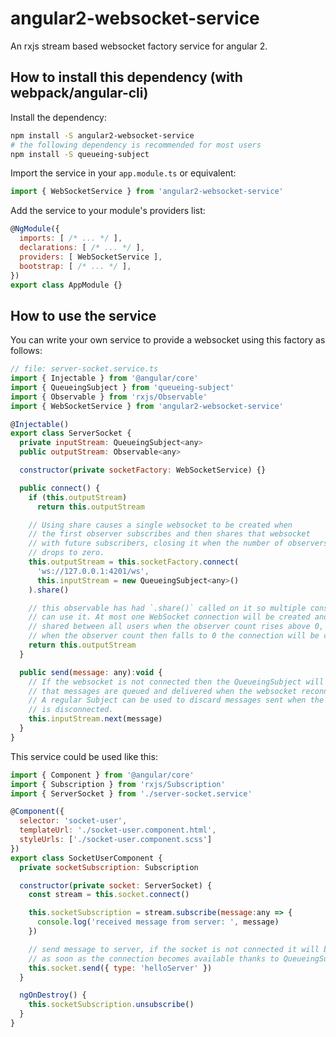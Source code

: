 # angular2-websocket-service

An rxjs stream based websocket factory service for angular 2.

## How to install this dependency (with webpack/angular-cli)

Install the dependency:

```bash
npm install -S angular2-websocket-service
# the following dependency is recommended for most users
npm install -S queueing-subject
```

Import the service in your `app.module.ts` or equivalent:

```javascript
import { WebSocketService } from 'angular2-websocket-service'
```

Add the service to your module's providers list:

```javascript
@NgModule({
  imports: [ /* ... */ ],
  declarations: [ /* ... */ ],
  providers: [ WebSocketService ],
  bootstrap: [ /* ... */ ],
})
export class AppModule {}
```

## How to use the service

You can write your own service to provide a websocket using this factory as follows:

```javascript
// file: server-socket.service.ts
import { Injectable } from '@angular/core'
import { QueueingSubject } from 'queueing-subject'
import { Observable } from 'rxjs/Observable'
import { WebSocketService } from 'angular2-websocket-service'

@Injectable()
export class ServerSocket {
  private inputStream: QueueingSubject<any>
  public outputStream: Observable<any>

  constructor(private socketFactory: WebSocketService) {}

  public connect() {
    if (this.outputStream)
      return this.outputStream

    // Using share causes a single websocket to be created when
    // the first observer subscribes and then shares that websocket
    // with future subscribers, closing it when the number of observers
    // drops to zero.
    this.outputStream = this.socketFactory.connect(
      'ws://127.0.0.1:4201/ws',
      this.inputStream = new QueueingSubject<any>()
    ).share()

    // this observable has had `.share()` called on it so multiple consumers
    // can use it. At most one WebSocket connection will be created and
    // shared between all users when the observer count rises above 0,
    // when the observer count then falls to 0 the connection will be closed.
    return this.outputStream
  }

  public send(message: any):void {
    // If the websocket is not connected then the QueueingSubject will ensure
    // that messages are queued and delivered when the websocket reconnects.
    // A regular Subject can be used to discard messages sent when the websocket
    // is disconnected.
    this.inputStream.next(message)
  }
}
```

This service could be used like this:

```javascript
import { Component } from '@angular/core'
import { Subscription } from 'rxjs/Subscription'
import { ServerSocket } from './server-socket.service'

@Component({
  selector: 'socket-user',
  templateUrl: './socket-user.component.html',
  styleUrls: ['./socket-user.component.scss']
})
export class SocketUserComponent {
  private socketSubscription: Subscription

  constructor(private socket: ServerSocket) {
    const stream = this.socket.connect()

    this.socketSubscription = stream.subscribe(message:any => {
      console.log('received message from server: ', message)
    })

    // send message to server, if the socket is not connected it will be sent
    // as soon as the connection becomes available thanks to QueueingSubject
    this.socket.send({ type: 'helloServer' })
  }

  ngOnDestroy() {
    this.socketSubscription.unsubscribe()
  }
}
```
